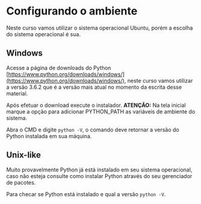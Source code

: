 # Configurando o ambiente
Neste curso vamos utilizar o sistema operacional Ubuntu, porém a escolha do sistema operacional é sua.

## Windows
Acesse a página de downloads do Python [https://www.python.org/downloads/windows/](https://www.python.org/downloads/windows/), neste curso vamos utilizar a versão 3.6.2 que é a versão mais atual no momento da escrita desse material.

Após efetuar o download execute o instalador. **ATENÇÃO:** Na tela inicial marque a opção para adicionar PYTHON_PATH as variáveis de ambiente do sistema.

Abra o CMD e digite `python -V`, o comando deve retornar a versão do Python instalada em sua máquina.

## Unix-like
Muito provavelmente Python já está instalado em seu sistema operacional, caso não esteja consulte como instalar Python através do seu gerenciador de pacotes.

Para checar se Python está instalado e qual a versão `python -V`.

